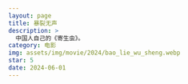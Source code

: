 ```yaml
---
layout: page
title: 暴裂无声
description: >
  中国人自己的《寄生虫》。
category: 电影
img: assets/img/movie/2024/bao_lie_wu_sheng.webp
star: 5
date: 2024-06-01
---
```


